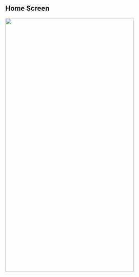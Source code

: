 ## Home Screen

<img src="https://github.com/EdWIN1021/game-store/assets/17692914/fee8005f-0eae-48c2-bde5-f994501bbf2d" width="400" height="790">
